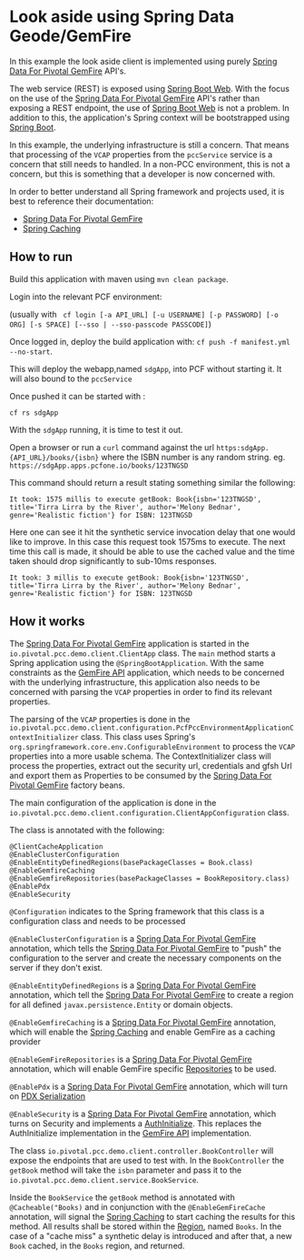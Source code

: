 # Look aside using Spring Data Geode/GemFire
In this example the look aside client is implemented using purely  [Spring Data For Pivotal GemFire](https://spring.io/projects/spring-data-gemfire) API's.

The web service (REST) is exposed using [Spring Boot Web](). With the focus on the use of the [Spring Data For Pivotal GemFire](https://spring.io/projects/spring-data-gemfire) API's 
rather than exposing a REST endpoint, the use of [Spring Boot Web]() is not a problem. In addition to this, the application's Spring context
will be bootstrapped using [Spring Boot](). 

In this example, the underlying infrastructure is still a concern. That means that processing of the `VCAP` properties from the `pccService` service
is a concern that still needs to handled. In a non-PCC environment, this is not a concern, but this is something that a developer is now concerned with.

In order to better understand all Spring framework and projects used, it is best to reference their documentation:
* [Spring Data For Pivotal GemFire](https://spring.io/projects/spring-data-gemfire)
* [Spring Caching](https://docs.spring.io/spring-boot/docs/current/reference/html/boot-features-caching.html)

## How to run

Build this application with maven using `mvn clean package`.

Login into the relevant PCF environment: 

(usually with ` cf login [-a API_URL] [-u USERNAME] [-p PASSWORD] [-o ORG] [-s SPACE] [--sso | --sso-passcode PASSCODE]`)

Once logged in, deploy the build application with: `cf push -f manifest.yml --no-start`. 

This will deploy the webapp,named `sdgApp`, into PCF without starting it. It will also bound to the `pccService`

Once pushed it can be started with :

`cf rs sdgApp`

With the `sdgApp` running, it is time to test it out.

Open a browser or run a `curl` command against the url `https:sdgApp.{API_URL}/books/{isbn}` where the ISBN number is any random string. 
eg. `https://sdgApp.apps.pcfone.io/books/123TNGSD`

This command should return a result stating something similar the following:

`It took: 1575 millis to execute getBook: Book{isbn='123TNGSD', title='Tirra Lirra by the River', author='Melony Bednar', genre='Realistic fiction'} for ISBN: 123TNGSD`

Here one can see it hit the synthetic service invocation delay that one would like to improve. In this case this request took 1575ms to execute.
The next time this call is made, it should be able to use the cached value and the time taken should drop significantly to sub-10ms responses.

`It took: 3 millis to execute getBook: Book{isbn='123TNGSD', title='Tirra Lirra by the River', author='Melony Bednar', genre='Realistic fiction'} for ISBN: 123TNGSD`

## How it works
The [Spring Data For Pivotal GemFire](https://spring.io/projects/spring-data-gemfire) application is started in the `io.pivotal.pcc.demo.client.ClientApp` class. The `main` method starts a Spring application using the `@SpringBootApplication`.
With the same constraints as the [GemFire API](https://github.com/kohlmu-pivotal/PCCDemo/tree/using-GemFireAPI) application, which needs to be concerned with the underlying infrastructure, 
this application also needs to be concerned with parsing the `VCAP` properties in order to find its relevant properties.

The parsing of the `VCAP` properties is done in the `io.pivotal.pcc.demo.client.configuration.PcfPccEnvironmentApplicationContextInitializer` class. This class uses Spring's `org.springframework.core.env.ConfigurableEnvironment`
to process the `VCAP` properties into a more usable schema. The ContextInitializer class will process the properties, extract out 
the security url, credentials and gfsh Url and export them as Properties to be consumed by the [Spring Data For Pivotal GemFire](https://spring.io/projects/spring-data-gemfire) factory beans.

The main configuration of the application is done in the `io.pivotal.pcc.demo.client.configuration.ClientAppConfiguration` class.

The class is annotated with the following:
```
@ClientCacheApplication
@EnableClusterConfiguration
@EnableEntityDefinedRegions(basePackageClasses = Book.class)
@EnableGemfireCaching
@EnableGemfireRepositories(basePackageClasses = BookRepository.class)
@EnablePdx
@EnableSecurity
```

`@Configuration` indicates to the Spring framework that this class is a configuration class and needs to be processed

`@EnableClusterConfiguration` is a [Spring Data For Pivotal GemFire](https://spring.io/projects/spring-data-gemfire) annotation, which tells the [Spring Data For Pivotal GemFire](https://spring.io/projects/spring-data-gemfire) to
"push" the configuration to the server and create the necessary components on the server if they don't exist.

`@EnableEntityDefinedRegions` is a [Spring Data For Pivotal GemFire](https://spring.io/projects/spring-data-gemfire) annotation, which tell the [Spring Data For Pivotal GemFire](https://spring.io/projects/spring-data-gemfire) to
create a region for all defined `javax.persistence.Entity` or domain objects.

`@EnableGemfireCaching` is a [Spring Data For Pivotal GemFire](https://spring.io/projects/spring-data-gemfire) annotation, which will enable the [Spring Caching](https://docs.spring.io/spring-boot/docs/current/reference/html/boot-features-caching.html)
and enable GemFire as a caching provider

`@EnableGemFireRepositories` is a [Spring Data For Pivotal GemFire](https://spring.io/projects/spring-data-gemfire) annotation, which will enable GemFire specific [Repositories](https://docs.spring.io/spring-framework/docs/current/javadoc-api/org/springframework/stereotype/Repository.html) to be used.

`@EnablePdx` is a [Spring Data For Pivotal GemFire](https://spring.io/projects/spring-data-gemfire) annotation, which will turn on [PDX Serialization](https://gemfire.docs.pivotal.io/98/geode/developing/data_serialization/gemfire_pdx_serialization.html)

`@EnableSecurity` is a [Spring Data For Pivotal GemFire](https://spring.io/projects/spring-data-gemfire) annotation, which turns on Security and implements a [AuthInitialize](https://geode.apache.org/releases/latest/javadoc/org/apache/geode/security/AuthInitialize.html).
This replaces the AuthInitialize implementation in the [GemFire API](https://github.com/kohlmu-pivotal/PCCDemo/tree/using-GemFireAPI) implementation.  

The class `io.pivotal.pcc.demo.client.controller.BookController` will expose the endpoints that are used to test with. In the `BookController` the 
`getBook` method will take the `isbn` parameter and pass it to the `io.pivotal.pcc.demo.client.service.BookService`.

Inside the `BookService` the `getBook` method is annotated with `@Cacheable("Books)` and in conjunction with the `@EnableGemFireCache` annotation, will signal the 
[Spring Caching](https://docs.spring.io/spring-boot/docs/current/reference/html/boot-features-caching.html) to start caching the results for this method.
All results shall be stored within the [Region](https://gemfire.docs.pivotal.io/98/geode/basic_config/data_regions/chapter_overview.html), named `Books`. 
In the case of a "cache miss" a synthetic delay is introduced and after that, a new `Book` cached, in the `Books` region, and returned.



